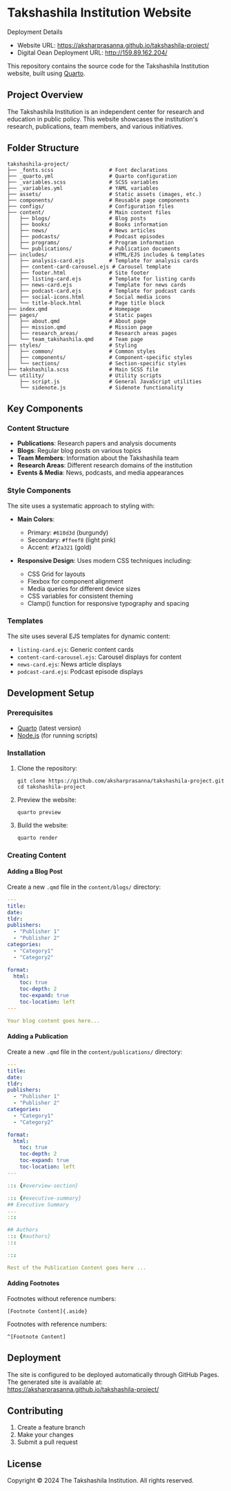 # Takshashila Institution Website

Deployment Details
- Website URL: https://aksharprasanna.github.io/takshashila-project/
- Digital Oean Deployment URL: http://159.89.162.204/

This repository contains the source code for the Takshashila Institution website, built using [Quarto](https://quarto.org/).

## Project Overview

The Takshashila Institution is an independent center for research and education in public policy. This website showcases the institution's research, publications, team members, and various initiatives.

## Folder Structure

```
takshashila-project/
├── _fonts.scss                  # Font declarations
├── _quarto.yml                  # Quarto configuration
├── _variables.scss              # SCSS variables
├── _variables.yml               # YAML variables
├── assets/                      # Static assets (images, etc.)
├── components/                  # Reusable page components
├── configs/                     # Configuration files
├── content/                     # Main content files
│   ├── blogs/                   # Blog posts
│   ├── books/                   # Books information
│   ├── news/                    # News articles
│   ├── podcasts/                # Podcast episodes
│   ├── programs/                # Program information
│   └── publications/            # Publication documents
├── includes/                    # HTML/EJS includes & templates
│   ├── analysis-card.ejs        # Template for analysis cards
│   ├── content-card-carousel.ejs # Carousel template
│   ├── footer.html              # Site footer
│   ├── listing-card.ejs         # Template for listing cards
│   ├── news-card.ejs            # Template for news cards
│   ├── podcast-card.ejs         # Template for podcast cards
│   ├── social-icons.html        # Social media icons
│   └── title-block.html         # Page title block
├── index.qmd                    # Homepage
├── pages/                       # Static pages
│   ├── about.qmd                # About page
│   ├── mission.qmd              # Mission page
│   ├── research_areas/          # Research areas pages
│   └── team_takshashila.qmd     # Team page
├── styles/                      # Styling
│   ├── common/                  # Common styles
│   ├── components/              # Component-specific styles
│   └── sections/                # Section-specific styles
├── takshashila.scss             # Main SCSS file
└── utility/                     # Utility scripts
    ├── script.js                # General JavaScript utilities
    └── sidenote.js              # Sidenote functionality
```

## Key Components

### Content Structure

- **Publications**: Research papers and analysis documents
- **Blogs**: Regular blog posts on various topics
- **Team Members**: Information about the Takshashila team
- **Research Areas**: Different research domains of the institution
- **Events & Media**: News, podcasts, and media appearances

### Style Components

The site uses a systematic approach to styling with:

- **Main Colors**: 
  - Primary: `#610d3d` (burgundy)
  - Secondary: `#ffeef8` (light pink)
  - Accent: `#f2a321` (gold)

- **Responsive Design**: Uses modern CSS techniques including:
  - CSS Grid for layouts
  - Flexbox for component alignment
  - Media queries for different device sizes
  - CSS variables for consistent theming
  - Clamp() function for responsive typography and spacing

### Templates

The site uses several EJS templates for dynamic content:

- `listing-card.ejs`: Generic content cards
- `content-card-carousel.ejs`: Carousel displays for content
- `news-card.ejs`: News article displays
- `podcast-card.ejs`: Podcast episode displays

## Development Setup

### Prerequisites

- [Quarto](https://quarto.org/docs/get-started/) (latest version)
- [Node.js](https://nodejs.org/) (for running scripts)

### Installation

1. Clone the repository:
   ```
   git clone https://github.com/aksharprasanna/takshashila-project.git
   cd takshashila-project
   ```

2. Preview the website:
   ```
   quarto preview
   ```

3. Build the website:
   ```
   quarto render
   ```

### Creating Content

#### Adding a Blog Post

Create a new `.qmd` file in the `content/blogs/` directory:

```yaml
---
title:
date:
tldr:
publishers:
  - "Publisher 1"
  - "Publisher 2"
categories: 
  - "Category1"
  - "Category2"

format:
  html:
    toc: true
    toc-depth: 2
    toc-expand: true
    toc-location: left
---

Your blog content goes here...
```

#### Adding a Publication

Create a new `.qmd` file in the `content/publications/` directory:

```yaml
---
title:
date:
tldr:
publishers:
  - "Publisher 1"
  - "Publisher 2"
categories: 
  - "Category1"
  - "Category2"

format:
  html:
    toc: true
    toc-depth: 2
    toc-expand: true
    toc-location: left
---

::: {#overview-section}

::: {#executive-summary}
## Executive Summary
...
:::

## Authors
::: {#authors}
:::

:::

Rest of the Publication Content goes here ...
```

#### Adding Footnotes

Footnotes without reference numbers:
```
[Footnote Content]{.aside}
```

Footnotes with reference numbers:
```
^[Footnote Content]
```

## Deployment

The site is configured to be deployed automatically through GitHub Pages. The generated site is available at: https://aksharprasanna.github.io/takshashila-project/

## Contributing

1. Create a feature branch
2. Make your changes
3. Submit a pull request

## License

Copyright © 2024 The Takshashila Institution. All rights reserved.
